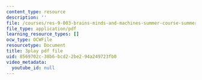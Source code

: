 ```yaml
---
content_type: resource
description: ''
file: /courses/res-9-003-brains-minds-and-machines-summer-course-summer-2015/8569702c38b6bcd22be294a249723fb0_1kel8U86EVE.pdf
file_type: application/pdf
learning_resource_types: []
ocw_type: OCWFile
resourcetype: Document
title: 3play pdf file
uid: 8569702c-38b6-bcd2-2be2-94a249723fb0
video_metadata:
  youtube_id: null
---
```

